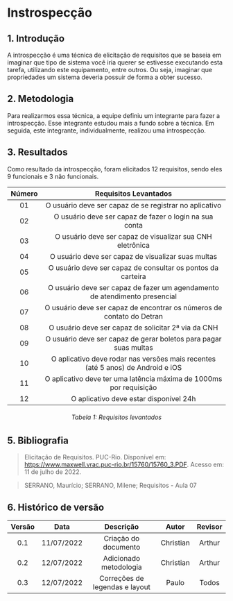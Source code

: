 # Instrospecção

## 1. Introdução
A introspecção é uma técnica de elicitação de requisitos que se baseia em imaginar que tipo de sistema você iria querer se estivesse executando esta tarefa, utilizando este equipamento, entre outros. Ou seja, imaginar que propriedades um sistema deveria possuir de forma a obter sucesso.

## 2. Metodologia
Para realizarmos essa técnica, a equipe definiu um integrante para fazer a introspecção. Esse integrante estudou mais a fundo sobre a técnica. Em seguida, este integrante, individualmente, realizou uma introspecção.

## 3. Resultados
Como resultado da introspecção, foram elicitados 12 requisitos, sendo eles 9 funcionais e 3 não funcionais.


| Número |                              Requisitos Levantados                              | 
|:------:|:-------------------------------------------------------------------------------:|
|   01   |             O usuário deve ser capaz de se registrar no aplicativo              | 
|   02   |             O usuário deve ser capaz de fazer o login na sua conta              | 
|   03   |            O usuário deve ser capaz de visualizar sua CNH eletrônica            | 
|   04   |               O usuário deve ser capaz de visualizar suas multas                | 
|   05   |           O usuário deve ser capaz de consultar os pontos da carteira           | 
|   06   |   O usuário deve ser capaz de fazer um agendamento de atendimento presencial    | 
|   07   |      O usuário deve ser capaz de encontrar os números de contato do Detran      | 
|   08   |               O usuário deve ser capaz de solicitar 2ª via da CNH               | 
|   09   |        O usuário deve ser capaz de gerar boletos para pagar suas multas         |
|   10   | O aplicativo deve rodar nas versões mais recentes (até 5 anos) de Android e iOS |
|   11   |       O aplicativo deve ter uma latência máxima de 1000ms por requisição        |
|   12   |                     O aplicativo deve estar disponível 24h                      |
<h6 align = "center">Tabela 1: Requisitos levantados</h6>


## 5. Bibliografia
> Elicitação de Requisitos. PUC-Rio. Disponível em: <https://www.maxwell.vrac.puc-rio.br/15760/15760_3.PDF>. Acesso em: 11 de julho de 2022.

> SERRANO, Maurício; SERRANO, Milene; Requisitos - Aula 07

## 6. Histórico de versão
| Versão |     Data     |           Descrição            |   Autor   | Revisor |
|:------:|:------------:|:------------------------------:|:---------:|:-------:|
|  0.1   |  11/07/2022  |      Criação do documento      | Christian | Arthur  | 
|  0.2   |  12/07/2022  |     Adicionado metodologia     | Christian | Arthur  | 
|  0.3   |  12/07/2022  | Correções de legendas e layout |   Paulo   |  Todos  | 
